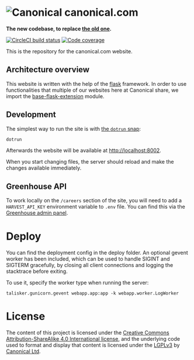 # ![Canonical](https://assets.ubuntu.com/v1/9ce5bce5-canonical-logo3.png?h=32 "Canonical")&nbsp;canonical.com

**The new codebase, to replace [the old one](https://github.com/canonical-web-and-design/www.canonical.com/).**

[![CircleCI build status](https://circleci.com/gh/canonical-web-and-design/canonical.com.svg?style=shield)](https://circleci.com/gh/canonical-web-and-design/canonical.com)
[![Code coverage](https://codecov.io/gh/canonical-web-and-design/canonical.com/branch/master/graph/badge.svg)](https://codecov.io/gh/canonical-web-and-design/canonical.com)

This is the repository for the canonical.com website.

## Architecture overview

This website is written with the help of the [flask](http://flask.pocoo.org/) framework. In order to use functionalities that multiple of our websites here at Canonical share, we import the [base-flask-extension](https://github.com/canonical-web-and-design/canonicalwebteam.flask-base) module.

## Development

The simplest way to run the site is with [the `dotrun` snap](https://github.com/canonical-web-and-design/dotrun/):

```bash
dotrun
```

Afterwards the website will be available at <http://localhost:8002>.

When you start changing files, the server should reload and make the changes available immediately.

## Greenhouse API

To work locally on the `/careers` section of the site, you will need to add a `HARVEST_API_KEY` environment variable to `.env` file. You can find this via the [Greenhouse admin panel](https://canonical.greenhouse.io/configure/dev_center/credentials).

# Deploy

You can find the deployment config in the deploy folder.
An optional gevent worker has been included, which can be used to handle SIGINT and SIGTERM gracefully, by closing all client connections and logging the stacktrace before exiting.

To use it, specify the worker type when running the server:
```
talisker.gunicorn.gevent webapp.app:app -k webapp.worker.LogWorker
```

# License

The content of this project is licensed under the [Creative Commons Attribution-ShareAlike 4.0 International license](https://creativecommons.org/licenses/by-sa/4.0/), and the underlying code used to format and display that content is licensed under the [LGPLv3](https://opensource.org/license/lgpl-3-0/) by [Canonical Ltd](http://www.canonical.com/).

